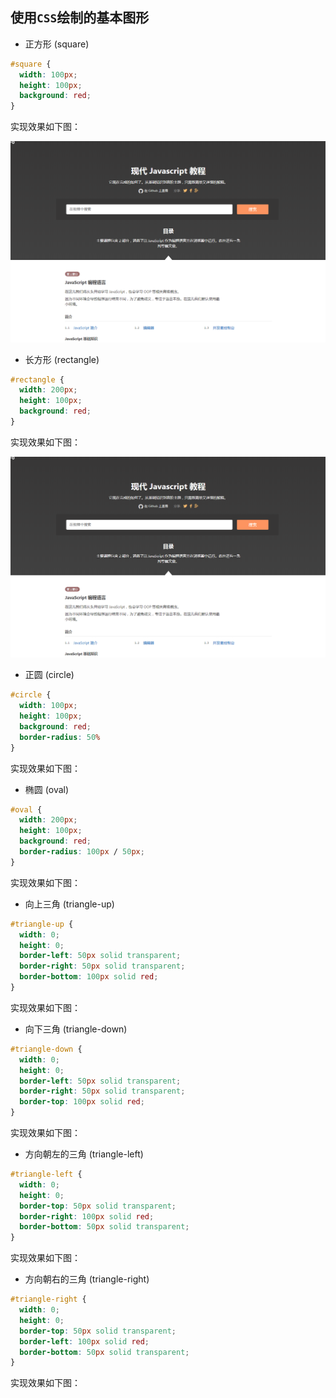 ## 使用``CSS``绘制的基本图形

+  正方形 (square)
```CSS
#square {
  width: 100px;
  height: 100px;
  background: red;
}
```
实现效果如下图：

![现代Javascript教程 ](https://raw.githubusercontent.com/youling4438/develope-websites/master/images/jsinfo.png "现代Javascript教程")

+ 长方形 (rectangle)
```CSS
#rectangle {
  width: 200px;
  height: 100px;
  background: red;
}
```
实现效果如下图：

![现代Javascript教程 ](https://raw.githubusercontent.com/youling4438/develope-websites/master/images/jsinfo.png "现代Javascript教程")

+ 正圆 (circle)
```CSS
#circle {
  width: 100px;
  height: 100px;
  background: red;
  border-radius: 50%
}
```
实现效果如下图：

+ 椭圆 (oval)
```CSS
#oval {
  width: 200px;
  height: 100px;
  background: red;
  border-radius: 100px / 50px;
}
```
实现效果如下图：

+ 向上三角 (triangle-up)
```CSS
#triangle-up {
  width: 0;
  height: 0;
  border-left: 50px solid transparent;
  border-right: 50px solid transparent;
  border-bottom: 100px solid red;
}
```
实现效果如下图：

+ 向下三角 (triangle-down)
```CSS
#triangle-down {
  width: 0;
  height: 0;
  border-left: 50px solid transparent;
  border-right: 50px solid transparent;
  border-top: 100px solid red;
}
```
实现效果如下图：

+ 方向朝左的三角 (triangle-left)
```CSS
#triangle-left {
  width: 0;
  height: 0;
  border-top: 50px solid transparent;
  border-right: 100px solid red;
  border-bottom: 50px solid transparent;
}
```
实现效果如下图：

+ 方向朝右的三角 (triangle-right)
```CSS
#triangle-right {
  width: 0;
  height: 0;
  border-top: 50px solid transparent;
  border-left: 100px solid red;
  border-bottom: 50px solid transparent;
}
```
实现效果如下图：

